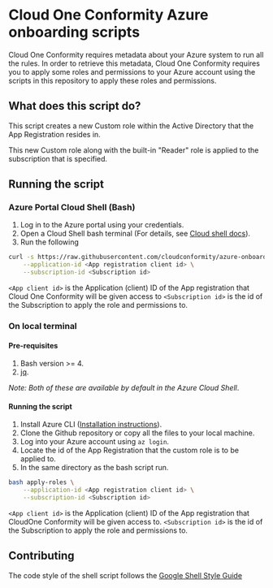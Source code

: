 # Cloud One Conformity Azure onboarding scripts

Cloud One Conformity requires metadata about your Azure system to run all the rules.
In order to retrieve this metadata, Cloud One Conformity requires you to apply some roles and permissions
to your Azure account using the scripts in this repository to apply these roles and permissions.

## What does this script do?

This script creates a new Custom role within the Active Directory that the App Registration resides in.

This new Custom role along with the built-in "Reader" role is applied to the subscription that is specified.

## Running the script
### Azure Portal Cloud Shell (Bash)

1. Log in to the Azure portal using your credentials.
2. Open a Cloud Shell bash terminal (For details, see [Cloud shell docs](https://docs.microsoft.com/azure/cloud-shell/overview)).
3. Run the following
```bash
curl -s https://raw.githubusercontent.com/cloudconformity/azure-onboarding-scripts/master/apply-roles | bash /dev/stdin \
    --application-id <App registration client id> \
    --subscription-id <Subscription id>
```
`<App client id>` is the Application (client) ID of the App registration that Cloud One Conformity will be given access to
`<Subscription id>` is the id of the Subscription to apply the role and permissions to.

### On local terminal

#### Pre-requisites
1. Bash version >= 4.
2. [jq](https://stedolan.github.io/jq/).

_Note: Both of these are available by default in the Azure Cloud Shell_.

#### Running the script
1. Install Azure CLI ([Installation instructions](https://docs.microsoft.com/cli/azure/install-azure-cli?view=azure-cli-latest)).
1. Clone the Github repository or copy all the files to your local machine.
2. Log into your Azure account using `az login`.
3. Locate the id of the App Registration that the custom role is to be applied to.
4. In the same directory as the bash script run.
```bash
bash apply-roles \
    --application-id <App registration client id> \
    --subscription-id <Subscription id>
```
`<App client id>` is the Application (client) ID of the App registration that CloudOne Conformity will be given access to.
`<Subscription id>` is the id of the Subscription to apply the role and permissions to.

## Contributing

The code style of the shell script follows the [Google Shell Style Guide](https://google.github.io/styleguide/shellguide.html)
